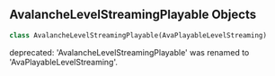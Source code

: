 ## AvalancheLevelStreamingPlayable Objects

```python
class AvalancheLevelStreamingPlayable(AvaPlayableLevelStreaming)
```

deprecated: 'AvalancheLevelStreamingPlayable' was renamed to 'AvaPlayableLevelStreaming'.

<a id="unreal.MotionDesignPlayableLibrary"></a>